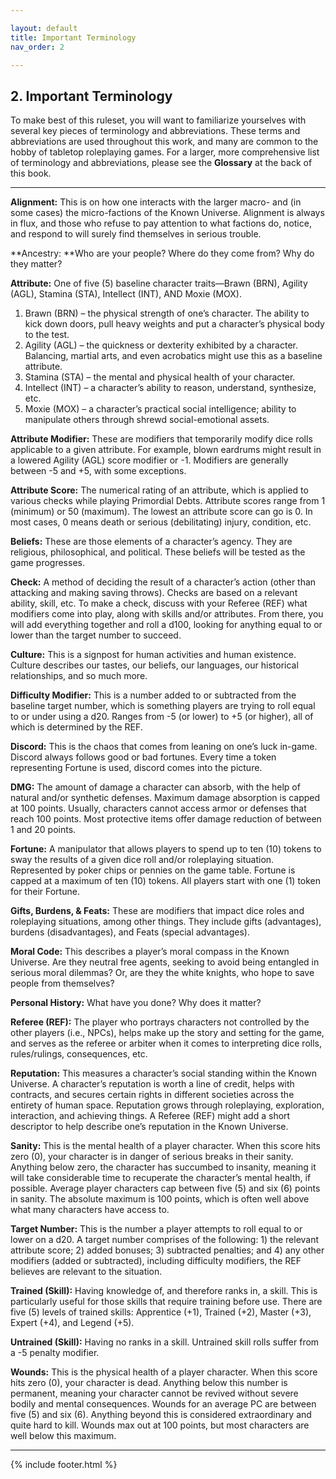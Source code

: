 ```yaml
---

layout: default
title: Important Terminology
nav_order: 2

---
```



## 2. Important Terminology 
To make best of this ruleset, you will want to familiarize yourselves with several key pieces of terminology and abbreviations. These terms and abbreviations are used throughout this work, and many are common to the hobby of tabletop roleplaying games. For a larger, more comprehensive list of terminology and abbreviations, please see the **Glossary** at the back of this book.

---

**Alignment:** This is on how one interacts with the larger macro- and (in some cases) the micro-factions of the Known Universe. Alignment is always in flux, and those who refuse to pay attention to what factions do, notice, and respond to will surely find themselves in serious trouble. 

**Ancestry: **Who are your people? Where do they come from? Why do they matter?

**Attribute:** One of five (5) baseline character traits—Brawn (BRN), Agility (AGL), Stamina (STA), Intellect (INT), AND Moxie (MOX). 

1.	Brawn (BRN) – the physical strength of one’s character. The ability to kick down doors, pull heavy weights and put a character’s physical body to the test. 
2.	Agility (AGL) – the quickness or dexterity exhibited by a character. Balancing, martial arts, and even acrobatics might use this as a baseline attribute. 
3.	Stamina (STA) – the mental and physical health of your character.
4.	Intellect (INT) – a character’s ability to reason, understand, synthesize, etc. 
5.	Moxie (MOX) – a character’s practical social intelligence; ability to manipulate others through shrewd social-emotional assets. 

**Attribute Modifier:** These are modifiers that temporarily modify dice rolls applicable to a given attribute. For example, blown eardrums might result in a lowered Agility (AGL) score modifier or -1. Modifiers are generally between -5 and +5, with some exceptions. 

**Attribute Score:** The numerical rating of an attribute, which is applied to various checks while playing Primordial Debts. Attribute scores range from 1 (minimum) or 50 (maximum). The lowest an attribute score can go is 0. In most cases, 0 means death or serious (debilitating) injury, condition, etc.

**Beliefs:** These are those elements of a character’s agency. They are religious, philosophical, and political. These beliefs will be tested as the game progresses. 

**Check:** A method of deciding the result of a character’s action (other than attacking and making saving throws). Checks are based on a relevant ability, skill, etc. To make a check, discuss with your Referee (REF) what modifiers come into play, along with skills and/or attributes. From there, you will add everything together and roll a d100, looking for anything equal to or lower than the target number to succeed. 

**Culture:** This is a signpost for human activities and human existence. Culture describes our tastes, our beliefs, our languages, our historical relationships, and so much more. 

**Difficulty Modifier:** This is a number added to or subtracted from the baseline target number, which is something players are trying to roll equal to or under using a d20. Ranges from -5 (or lower) to +5 (or higher), all of which is determined by the REF. 

**Discord:** This is the chaos that comes from leaning on one’s luck in-game. Discord always follows good or bad fortunes. Every time a token representing Fortune is used, discord comes into the picture. 

**DMG:** The amount of damage a character can absorb, with the help of natural and/or synthetic defenses. Maximum damage absorption is capped at 100 points. Usually, characters cannot access armor or defenses that reach 100 points. Most protective items offer damage reduction of between 1 and 20 points. 

**Fortune:** A manipulator that allows players to spend up to ten (10) tokens to sway the results of a given dice roll and/or roleplaying situation. Represented by poker chips or pennies on the game table. Fortune is capped at a maximum of ten (10) tokens. All players start with one (1) token for their Fortune. 

**Gifts, Burdens, & Feats:** These are modifiers that impact dice roles and roleplaying situations, among other things. They include gifts (advantages), burdens (disadvantages), and Feats (special advantages). 

**Moral Code:** This describes a player’s moral compass in the Known Universe. Are they neutral free agents, seeking to avoid being entangled in serious moral dilemmas? Or, are they the white knights, who hope to save people from themselves?

**Personal History:** What have you done? Why does it matter?

**Referee (REF):** The player who portrays characters not controlled by the other players (i.e., NPCs), helps make up the story and setting for the game, and serves as the referee or arbiter when it comes to interpreting dice rolls, rules/rulings, consequences, etc.

**Reputation:** This measures a character’s social standing within the Known Universe. A character’s reputation is worth a line of credit, helps with contracts, and secures certain rights in different societies across the entirety of human space. Reputation grows through roleplaying, exploration, interaction, and achieving things. A Referee (REF) might add a short descriptor to help describe one’s reputation in the Known Universe. 

**Sanity:** This is the mental health of a player character. When this score hits zero (0), your character is in danger of serious breaks in their sanity. Anything below zero, the character has succumbed to insanity, meaning it will take considerable time to recuperate the character’s mental health, if possible. Average player characters cap between five (5) and six (6) points in sanity. The absolute maximum is 100 points, which is often well above what many characters have access to. 

**Target Number:** This is the number a player attempts to roll equal to or lower on a d20. A target number comprises of the following: 1) the relevant attribute score; 2) added bonuses; 3) subtracted penalties; and 4) any other modifiers (added or subtracted), including difficulty modifiers, the REF believes are relevant to the situation. 

**Trained (Skill):** Having knowledge of, and therefore ranks in, a skill. This is particularly useful for those skills that require training before use. There are five (5) levels of trained skills: Apprentice (+1), Trained (+2), Master (+3), Expert (+4), and Legend (+5). 

**Untrained (Skill):** Having no ranks in a skill. Untrained skill rolls suffer from a -5 penalty modifier. 

**Wounds:** This is the physical health of a player character. When this score hits zero (0), your character is dead. Anything below this number is permanent, meaning your character cannot be revived without severe bodily and mental consequences. Wounds for an average PC are between five (5) and six (6). Anything beyond this is considered extraordinary and quite hard to kill. Wounds max out at 100 points, but most characters are well below this maximum. 

---

{% include footer.html %}
